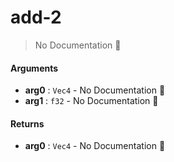 # add\-2

> No Documentation 🚧

#### Arguments

- **arg0** : `Vec4` \- No Documentation 🚧
- **arg1** : `f32` \- No Documentation 🚧

#### Returns

- **arg0** : `Vec4` \- No Documentation 🚧